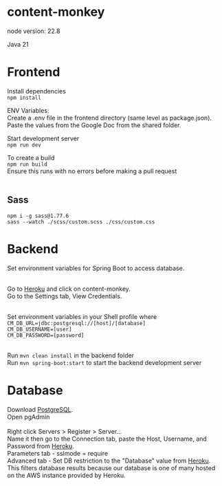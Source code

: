 # content-monkey
node version: 22.8

Java 21

# Frontend

Install dependencies <br>
`npm install` <br>

ENV Variables: <br>
Create a .env file in the frontend directory (same level as package.json). Paste the values from the Google Doc from the shared folder. <br>

Start development server <br>
`npm run dev` <br>

To create a build <br>
`npm run build` <br>
Ensure this runs with no errors before making a pull request <br><br>

## Sass
`npm i -g sass@1.77.6` <br>
`sass --watch ./scss/custom.scss ./css/custom.css` <br>

# Backend

Set environment variables for Spring Boot to access database. <br><br>

Go to <a href="https://data.heroku.com/">Heroku<a/> and click on content-monkey. <br>
Go to the Settings tab, View Credentials. <br><br>

Set environment variables in your Shell profile where <br>
`CM_DB_URL=jdbc:postgresql://[host]/[database]`<br>
`CM_DB_USERNAME=[user]`<br>
`CM_DB_PASSWORD=[password]`<br><br>

Run `mvn clean install` in the backend folder <br>
Run `mvn spring-boot:start` to start the backend development server <br>

# Database

Download <a href="https://www.postgresql.org/download/">PostgreSQL<a />. <br>
Open pgAdmin <br><br>
Right click Servers > Register > Server...<br>
Name it then go to the Connection tab, paste the Host, Username, and Password from <a href="https://data.heroku.com/">Heroku<a/>. <br>
Parameters tab - sslmode = require <br>
Advanced tab - Set DB restriction to the "Database" value from <a href="https://data.heroku.com/">Heroku<a/>. This filters database results because our database is one of many hosted on the AWS instance provided by Heroku.<br>

